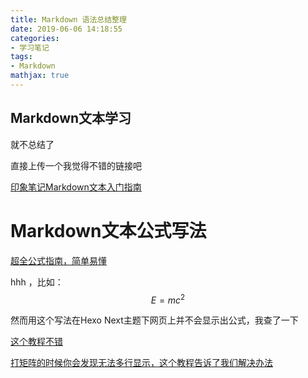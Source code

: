 ```yaml
---
title: Markdown 语法总结整理
date: 2019-06-06 14:18:55
categories: 
- 学习笔记
tags: 
- Markdown
mathjax: true
---
```


## Markdown文本学习

就不总结了

直接上传一个我觉得不错的链接吧

[印象笔记Markdown文本入门指南](<https://list.yinxiang.com/markdown/eef42447-db3f-48ee-827b-1bb34c03eb83.php>)

# Markdown文本公式写法

[超全公式指南，简单易懂](https://blog.csdn.net/mingzhuo_126/article/details/82722455)

hhh ，比如：
$$
E=mc^2
$$

然而用这个写法在Hexo Next主题下网页上并不会显示出公式，我查了一下

[这个教程不错](<https://blog.csdn.net/yexiaohhjk/article/details/82526604>)

[打矩阵的时候你会发现无法多行显示，这个教程告诉了我们解决办法](https://jdhao.github.io/2017/10/06/hexo-markdown-latex-equation/)

